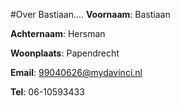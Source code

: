 #Over Bastiaan....
**Voornaam**: Bastiaan

**Achternaam**: Hersman

**Woonplaats**: Papendrecht

**Email**: [99040626@mydavinci.nl](99040626@mydavinci.nl)

**Tel**: 06-10593433